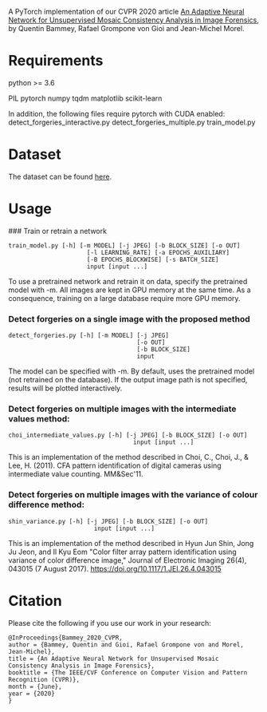 A PyTorch implementation of our CVPR 2020 article [An Adaptive Neural Network for Unsupervised Mosaic Consistency Analysis in Image Forensics](http://openaccess.thecvf.com/content_CVPR_2020/html/Bammey_An_Adaptive_Neural_Network_for_Unsupervised_Mosaic_Consistency_Analysis_in_CVPR_2020_paper.html), by Quentin Bammey, Rafael Grompone von Gioi and Jean-Michel Morel.

# Requirements
python >= 3.6

PIL
pytorch
numpy
tqdm
matplotlib
scikit-learn

In addition, the following files require pytorch with CUDA enabled:
detect_forgeries_interactive.py
detect_forgeries_multiple.py
train_model.py

# Dataset
The dataset can be found [here](http://dev.ipol.im/~qbammey/dresden_demosaicing_forgery_detection_dataset_v1/).

# Usage

### Train or retrain a network
```
train_model.py [-h] [-m MODEL] [-j JPEG] [-b BLOCK_SIZE] [-o OUT]
                      [-l LEARNING_RATE] [-a EPOCHS_AUXILIARY]
                      [-B EPOCHS_BLOCKWISE] [-s BATCH_SIZE]
                      input [input ...]
```
To use a pretrained network and retrain it on data, specify the pretrained model with -m.
All images are kept in GPU memory at the same time. As a consequence, training on a large database require more GPU memory.

### Detect forgeries on a single image with the proposed method
```
detect_forgeries.py [-h] [-m MODEL] [-j JPEG]
                                    [-o OUT]
                                    [-b BLOCK_SIZE]
                                    input
```
The model can be specified with -m. By default, uses the pretrained model (not retrained on the database).
If the output image path is not specified, results will be plotted interactively.

### Detect forgeries on multiple images with the intermediate values method:
```
choi_intermediate_values.py [-h] [-j JPEG] [-b BLOCK_SIZE] [-o OUT]
                                   input [input ...]
```
This is an implementation of the method described in
Choi, C., Choi, J., & Lee, H. (2011). CFA pattern identification of digital cameras using intermediate value counting. MM&Sec'11.

### Detect forgeries on multiple images with the variance of colour difference method:
```
shin_variance.py [-h] [-j JPEG] [-b BLOCK_SIZE] [-o OUT]
                        input [input ...]
```
This is an implementation of the method described in
Hyun Jun Shin, Jong Ju Jeon, and Il Kyu Eom "Color filter array pattern identification using variance of color difference image," Journal of Electronic Imaging 26(4), 043015 (7 August 2017). https://doi.org/10.1117/1.JEI.26.4.043015

# Citation

Please cite the following if you use our work in your research:
```
@InProceedings{Bammey_2020_CVPR,
author = {Bammey, Quentin and Gioi, Rafael Grompone von and Morel, Jean-Michel},
title = {An Adaptive Neural Network for Unsupervised Mosaic Consistency Analysis in Image Forensics},
booktitle = {The IEEE/CVF Conference on Computer Vision and Pattern Recognition (CVPR)},
month = {June},
year = {2020}
}
```
